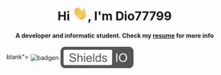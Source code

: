 <div align="center">
  <h1 align="center">Hi <img width="35" src="https://github.com/1999AZZAR/1999AZZAR/blob/main/resources/img/waving.gif">, I'm Dio77799</h1>
  <h4 align="center">A developer and informatic student. Check my <a href="https://github.com/Dio77799/chambones-nos-gusta-la-chamba-" target="_blank">resume</a> for more info</h4>
</div>

<div align="center">
 
   
  </a>
</div>



blank">
        <img src="https://badgen.net/static/favicon.png" img align="center" height="50"
        alt="badgen"/></a>
      <a href="https://shields.io/" target="blank">
        <img src="https://raw.githubusercontent.com/badges/shields/master/readme-logo.svg" img align="center" height="50"
        alt="shields.io"/></a>
    </p>
    </samp>
